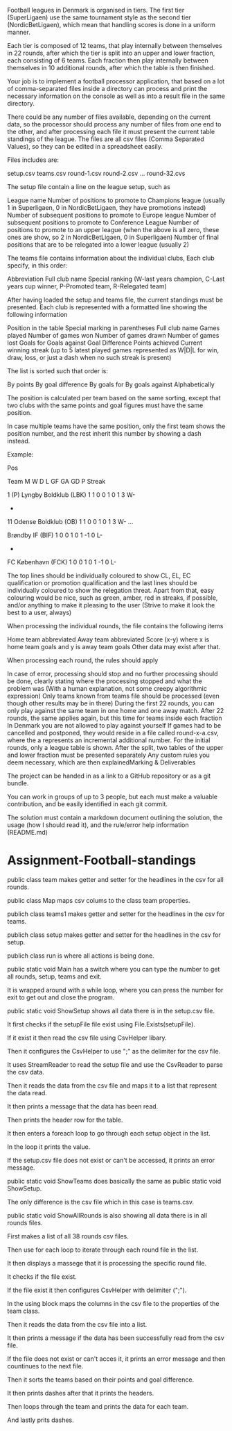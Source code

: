 Football leagues in Denmark is organised in tiers. The first tier (SuperLigaen) use the same tournament style as the second tier (NordicBetLigaen), which mean that handling scores is done in a uniform manner.

 

Each tier is composed of 12 teams, that play internally between themselves in 22 rounds, after which the tier is split into an upper and lower fraction, each consisting of 6 teams. Each fraction then play internally between themselves in 10 additional rounds, after which the table is then finished.

 

Your job is to implement a football processor application, that based on a lot of comma-separated files inside a directory can process and print the necessary information on the console as well as into a result file in the same directory.

 

There could be any number of files available, depending on the current data, so the processor should process any number of files from one end to the other, and after processing each file it must present the current table standings of the league. The files are all csv files (Comma Separated Values), so they can be edited in a spreadsheet easily.

 

Files includes are:

setup.csv
teams.csv
round-1.csv
round-2.csv
…
round-32.cvs
 

The setup file contain a line on the league setup, such as

League name
Number of positions to promote to Champions league 
(usually 1 in Superligaen, 0 in NordicBetLigaen, they have promotions instead)
Number of subsequent positions to promote to Europe league
Number of subsequent positions to promote to Conference League
Number of positions to promote to an upper league 
(when the above is all zero, these ones are show, so 2 in NordicBetLigaen, 0 in Superligaen)
Number of final positions that are to be relegated into a lower league (usually 2)
 

The teams file contains information about the individual clubs, Each club specify, in this order:

Abbreviation
Full club name
Special ranking 
(W-last years champion, C-Last years cup winner, P-Promoted team, R-Relegated team)
 

 

After having loaded the setup and teams file, the current standings must be presented. Each club is represented with a formatted line showing the following information

Position in the table
Special marking in parentheses
Full club name
Games played
Number of games won
Number of games drawn
Number of games lost
Goals for
Goals against
Goal Difference
Points achieved
Current winning streak (up to 5 latest played games represented as W|D|L for win, draw, loss, or just a dash when no such streak is present)
 

The list is sorted such that order is:

By points
By goal difference
By goals for
By goals against
Alphabetically 
 

The position is calculated per team based on the same sorting, except that two clubs with the same points and goal figures must have the same position.

 

In case multiple teams have the same position, only the first team shows the position number, and the rest inherit this number by showing a dash instead.

 

Example:

 

Pos

 

Team M W D L GF GA GD P Streak 

1 (P) Lyngby Boldklub (LBK) 1 1 0 0 1 0 1 3 W-

-

11 Odense Boldklub (OB) 1 1 0 0 1 0 1 3 W-
…

Brøndby IF (BIF) 1 0 0 1 0 1 -1 0 L-

-

FC København (FCK) 1 0 0 1 0 1 -1 0 L-

 

The top lines should be individually coloured to show CL, EL, EC qualification or promotion qualification and the last lines should be individually coloured to show the relegation threat. Apart from that, easy colouring would be nice, such as green, amber, red in streaks, if possible, and/or anything to make it pleasing to the user (Strive to make it look the best to a user, always)

 

When processing the individual rounds, the file contains the following items

Home team abbreviated
Away team abbreviated
Score (x-y) where x is home team goals and y is away team goals
Other data may exist after that.
 

 

 

When processing each round, the rules should apply

 

In case of error, processing should stop and no further processing should be done, clearly stating where the processing stopped and what the problem was (With a human explanation, not some creepy algorithmic expression)
Only teams known from teams file should be processed (even though other results may be in there)
During the first 22 rounds, you can only play against the same team in one home and one away match. After 22 rounds, the same applies again, but this time for teams inside each fraction
In Denmark you are not allowed to play against yourself
If games had to be cancelled and postponed, they would reside in a file called round-x-a.csv, where the a represents an incremental additional number.
For the initial rounds, only a league table is shown. After the split, two tables of the upper and lower fraction must be presented separately
Any custom rules you deem necessary, which are then explainedMarking & Deliverables
 

The project can be handed in as a link to a GitHub repository or as a git bundle.

 

You can work in groups of up to 3 people, but each must make a valuable contribution, and be easily identified in each git commit.

 

The solution must contain a markdown document outlining the solution, the usage (how I should read it), and the rule/error help information (README.md)



# Assignment-Football-standings

public class team makes getter and setter for the headlines in the csv for all rounds. 

public class Map maps csv colums to the class team properties.

publich class teams1 makes getter and setter for the headlines in the csv for teams.

publich class setup makes getter and setter for the headlines in the csv for setup.

publich class run is where all actions is being done. 

public static void Main has a switch where you can type the number to get all rounds, setup, teams and exit.

It is wrapped around with a while loop, where you can press the number for exit to get out and close the program.


public static void ShowSetup shows all data there is in the setup.csv file.

It first checks if the setupFile file exist using File.Exists(setupFile).

If it exist it then read the csv file using CsvHelper libary.

Then it configures the CsvHelper to use ";" as the delimiter for the csv file.

It uses StreamReader to read the setup file and use the CsvReader to parse the csv data.

Then it reads the data from the csv file and maps it to a list that represent the data read.

It then prints a message that the data has been read.

Then prints the header row for the table.

It then enters a foreach loop to go through each setup object in the list.

In the loop it prints the value.

If the setup.csv file does not exist or can't be accessed, it prints an error message.


 public static void ShowTeams does basically the same as public static void ShowSetup.
 
 The only difference is the csv file which in this case is teams.csv.
 

 public static void ShowAllRounds is also showing all data there is in all rounds files.
 
 First makes a list of all 38 rounds csv files.
 
 Then use for each loop to iterate through each round file in the list.
 
 It then displays a massege that it is processing the specific round file.
 
 It checks if the file exist.
 
 If the file exist it then configures CsvHelper with delimiter (";"). 
 
 In the using block maps the columns in the csv file to the properties of the team class.
 
 Then it reads the data from the csv file into a list.
 
 It then prints a message if the data has been successfully read from the csv file.
 
 If the file does not exist or can't acces it, it prints an error message and then countinues to the next file.
 
 Then it sorts the teams based on their points and goal difference.
 
 It then prints dashes after that it prints the headers.
 
 Then loops through the team and prints the data for each team.
 
 And lastly prits dashes.
 
 
